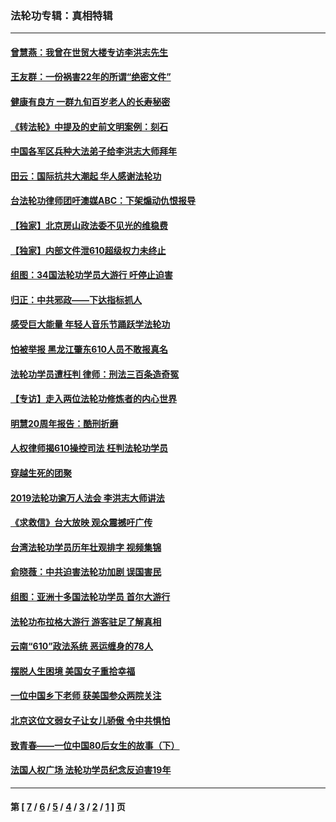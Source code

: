 ### 法轮功专辑：真相特辑
---
#### [曾慧燕：我曾在世贸大楼专访李洪志先生](../../pages/nf4389/n12898729.md?08310430) 
#### [王友群：一份祸害22年的所谓“绝密文件”](../../pages/nf4389/n12871750.md?08310430) 
#### [健康有良方 一群九旬百岁老人的长寿秘密](../../pages/nf4389/n12847475.md?08310430) 
#### [《转法轮》中提及的史前文明案例：刻石](../../pages/nf4389/n12758577.md?08310430) 
#### [中国各军区兵种大法弟子给李洪志大师拜年](../../pages/nf4389/n12750047.md?08310430) 
#### [田云：国际抗共大潮起 华人感谢法轮功](../../pages/nf4389/n12357708.md?08310430) 
#### [台法轮功律师团吁澳媒ABC：下架煽动仇恨报导](../../pages/nf4389/n12279917.md?08310430) 
#### [【独家】北京房山政法委不见光的维稳费](../../pages/nf4389/n12031979.md?08310430) 
#### [【独家】内部文件泄610超级权力未终止](../../pages/nf4389/n12023895.md?08310430) 
#### [组图：34国法轮功学员大游行 吁停止迫害](../../pages/nf4389/n11492658.md?08310430) 
#### [归正：中共邪政——下达指标抓人](../../pages/nf4389/n11474770.md?08310430) 
#### [感受巨大能量 年轻人音乐节踊跃学法轮功](../../pages/nf4389/n11441981.md?08310430) 
#### [怕被举报 黑龙江肇东610人员不敢报真名](../../pages/nf4389/n11436499.md?08310430) 
#### [法轮功学员遭枉判 律师：刑法三百条造奇冤](../../pages/nf4389/n11433943.md?08310430) 
#### [【专访】走入两位法轮功修炼者的内心世界](../../pages/nf4389/n11415623.md?08310430) 
#### [明慧20周年报告：酷刑折磨](../../pages/nf4389/n11387954.md?08310430) 
#### [人权律师揭610操控司法 枉判法轮功学员](../../pages/nf4389/n11313370.md?08310430) 
#### [穿越生死的团聚](../../pages/nf4389/n11258922.md?08310430) 
#### [2019法轮功逾万人法会 李洪志大师讲法](../../pages/nf4389/n11265303.md?08310430) 
#### [《求救信》台大放映 观众震撼吁广传](../../pages/nf4389/n10922251.md?08310430) 
#### [台湾法轮功学员历年壮观排字 视频集锦](../../pages/nf4389/n10878789.md?08310430) 
#### [俞晓薇：中共迫害法轮功加剧 误国害民](../../pages/nf4389/n10859260.md?08310430) 
#### [组图：亚洲十多国法轮功学员 首尔大游行](../../pages/nf4389/n10781149.md?08310430) 
#### [法轮功布拉格大游行 游客驻足了解真相](../../pages/nf4389/n10749360.md?08310430) 
#### [云南“610”政法系统 恶运缠身的78人](../../pages/nf4389/n10747534.md?08310430) 
#### [摆脱人生困境 美国女子重拾幸福](../../pages/nf4389/n10688678.md?08310430) 
#### [一位中国乡下老师 获美国参众两院关注](../../pages/nf4389/n10683927.md?08310430) 
#### [北京这位文弱女子让女儿骄傲 令中共惧怕](../../pages/nf4389/n10668341.md?08310430) 
#### [致青春——一位中国80后女生的故事（下）](../../pages/nf4389/n10642721.md?08310430) 
#### [法国人权广场 法轮功学员纪念反迫害19年](../../pages/nf4389/n10586601.md?08310430) 

---
#### 第 [ [7](./7.md?08310430) / [6](./6.md?08310430) / [5](./5.md?08310430) / [4](./4.md?08310430) / [3](./3.md?08310430) / [2](./2.md?08310430) / [1](./1.md?08310430) ] 页
